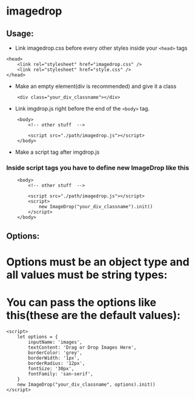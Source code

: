 # imagedrop


## Usage:

* Link imagedrop.css before every other styles inside your ```<head>``` tags

```
<head>
    <link rel="stylesheet" href="imagedrop.css" />
    <link rel="stylesheet" href="style.css" />
</head>
```

* Make an empty element(div is recommended) and give it a class

```
    <div class="your_div_classname"></div>
```

* Link imgdrop.js right before the end of the ```<body>``` tag.

```
    <body>
        <!-- other stuff  -->

        <script src="./path/imagedrop.js"></script>
    </body>
```

* Make a script tag after imgdrop.js

### Inside script tags you have to define new ImageDrop like this

```
    <body>
        <!-- other stuff  -->

        <script src="./path/imagedrop.js"></script>
        <script>
            new ImageDrop("your_div_classname").init()
        </script>
    </body>
```

## Options:

# Options must be an object type and all values must be string types:

# You can pass the options like this(these are the default values):

```
<script>
    let options = {
        inputName: 'images',
        textContent: 'Drag or Drop Images Here',
        borderColor: 'grey',
        borderWidth: '1px',
        borderRadius: '12px',
        fontSize: '30px',
        fontFamily: 'san-serif',
    }
    new ImageDrop("your_div_classname", options).init()
</script>
```